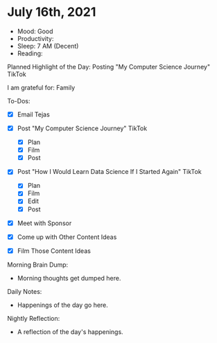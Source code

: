# July 16th, 2021

- Mood: Good
- Productivity: 
- Sleep: 7 AM (Decent)
- Reading: 

Planned Highlight of the Day: Posting "My Computer Science Journey" TikTok

I am grateful for: Family

To-Dos:
- [x] Email Tejas
- [x] Post "My Computer Science Journey" TikTok
	- [x] Plan
	- [x] Film
	- [x] Post
- [x] Post "How I Would Learn Data Science If I Started Again" TikTok
	- [x] Plan
	- [x] Film
	- [x] Edit
	- [x] Post
- [x] Meet with Sponsor
- [x] Come up with Other Content Ideas
- [x] Film Those Content Ideas
  

Morning Brain Dump:
- Morning thoughts get dumped here.

Daily Notes:
- Happenings of the day go here.


Nightly Reflection: 
- A reflection of the day's happenings.





